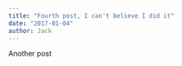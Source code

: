 ```yaml
---
title: "Fourth post, I can't believe I did it"
date: "2017-01-04"
author: Jack
---
```


Another post
